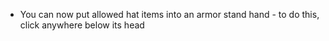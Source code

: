 * You can now put allowed hat items into an armor stand hand - to do this, click anywhere below its head